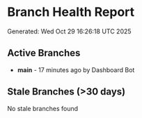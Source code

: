 # Branch Health Report
Generated: Wed Oct 29 16:26:18 UTC 2025

## Active Branches
- **main** - 17 minutes ago by Dashboard Bot

## Stale Branches (>30 days)
No stale branches found
